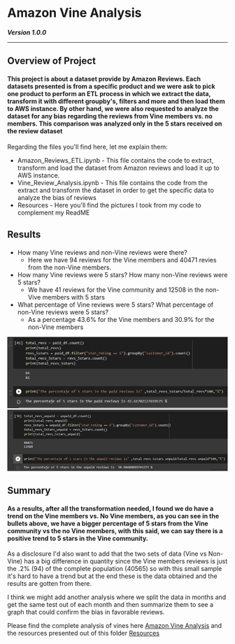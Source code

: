 # Amazon Vine Analysis

***Version 1.0.0***

---

## Overview of Project
#### This project is about a dataset provide by Amazon Reviews. Each datasets presented is from a specific product and we were ask to pick one product to perform an ETL process in which we extract the data, transform it with different groupby's, filters and more and then load them to AWS instance. By other hand, we were also requested to analyze the dataset for any bias regarding the reviews from Vine members vs. no members. This comparison was analyzed only in the 5 stars received on the review dataset

Regarding the files you'll find here, let me explain them:

* Amazon_Reviews_ETL.ipynb - This file contains the code to extract, transform and load the dataset from Amazon reviews and load it up to AWS instance.
* Vine_Review_Analysis.ipynb - This file contains the code from the extract and transform the dataset in order to get the specific data to analyze the bias of reviews
* Resources - Here you'll find the pictures I took from my code to complement my ReadME

## Results
#### 

- How many Vine reviews and non-Vine reviews were there?
  - Here we have 94 reviews for the Vine members and 40471 revies from the non-Vine members. 
- How many Vine reviews were 5 stars? How many non-Vine reviews were 5 stars?
  - We have 41 reviews for the Vine community and 12508 in the non-Vive members with 5 stars
- What percentage of Vine reviews were 5 stars? What percentage of non-Vine reviews were 5 stars?
  - As a percentage 43.6% for the Vine members and 30.9% for the non-Vine members
 
<img src="https://github.com/SeRoGaTa/Amazon_Vine_Analysis/blob/main/Resources/result_delivery2_paid.png" width="700">
<img src="https://github.com/SeRoGaTa/Amazon_Vine_Analysis/blob/main/Resources/result_delivery2_unpaid.png" width="700">

## Summary
#### As a results, after all the transformation needed, I found we do have a trend on the Vine members vs. No Vine members, as you can see in the bullets above, we have a bigger percentage of 5 stars from the Vine community vs the no Vine members, with this said, we can say there is a positive trend to 5 stars in the Vine community. 

As a disclosure I'd also want to add that the two sets of data (Vine vs Non-Vine) has a big difference in quantity since the Vine members reviews is just the .2% (94) of the complete population (40565) so with this small sample it's hard to have a trend but at the end these is the data obtained and the results are gotten from there.

I think we might add another analysis where we split the data in months and get the same test out of each month and then summarize them to see a graph that could confirm the bias in favorable reviews.

Please find the complete analysis of vines here [Amazon Vine Analysis](https://github.com/SeRoGaTa/Amazon_Vine_Analysis/blob/main/Vine_Review_Analysis.ipynb) and the resources presented out of this folder [Resources](https://github.com/SeRoGaTa/Amazon_Vine_Analysis/tree/main/Resources)
